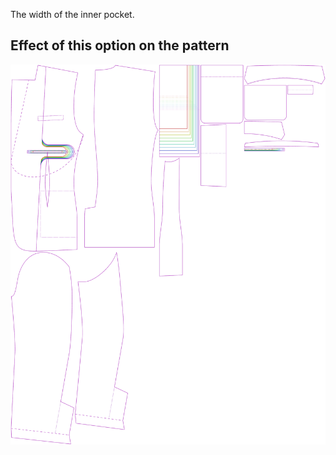 The width of the inner pocket.

## Effect of this option on the pattern

![This image shows the effect of this option by superimposing several variants that have a different value for this option](jaeger_innerpocketwidth_sample.svg "Effect of this option on the pattern")
